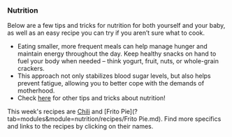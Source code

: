 ### Nutrition

Below are a few tips and tricks for nutrition for both yourself and your baby, as well as an easy recipe you can try if you aren’t sure what to cook.

* Eating smaller, more frequent meals can help manage hunger and maintain energy throughout the day. Keep healthy snacks on hand to fuel your body when needed – think yogurt, fruit, nuts, or whole-grain crackers.
* This approach not only stabilizes blood sugar levels, but also helps prevent fatigue, allowing you to better cope with the demands of motherhood.
* Check [here](https://www.mayoclinic.org/healthy-lifestyle/infant-and-toddler-health/in-depth/breastfeeding-nutrition/art-20046912) for other tips and tricks about nutrition! 

This week's recipes are [Chili](?tab=modules&module=nutrition/recipes/Chili.md) and 
[Frito Pie](?tab=modules&module=nutrition/recipes/Frito Pie.md). Find more specifics and links to the recipes by clicking on their names.
